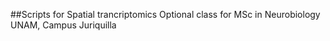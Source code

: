 ##Scripts for Spatial trancriptomics
Optional class for MSc in Neurobiology
UNAM, Campus Juriquilla
